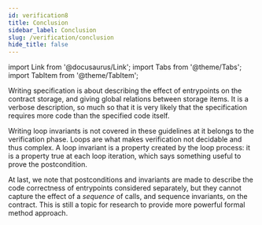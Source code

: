 ```yaml
---
id: verification8
title: Conclusion
sidebar_label: Conclusion
slug: /verification/conclusion
hide_title: false
---
```

import Link from '@docusaurus/Link';
import Tabs from '@theme/Tabs';
import TabItem from '@theme/TabItem';

Writing specification is about describing the effect of entrypoints on the contract storage, and giving global relations between storage items. It is a verbose description, so much so that it is very likely that the specification requires more code than the specified code itself.

Writing loop invariants is not covered in these guidelines at it belongs to the verification phase. Loops are what makes verification not decidable and thus complex. A loop invariant is a property created by the loop process: it is a property true at each loop iteration, which says something useful to prove the postcondition.

At last, we note that postconditions and invariants are made to describe the code correctness of entrypoints considered separately, but they cannot capture the effect of a *sequence* of calls, and sequence invariants, on the contract. This is still a topic for research to provide more powerful formal method approach.